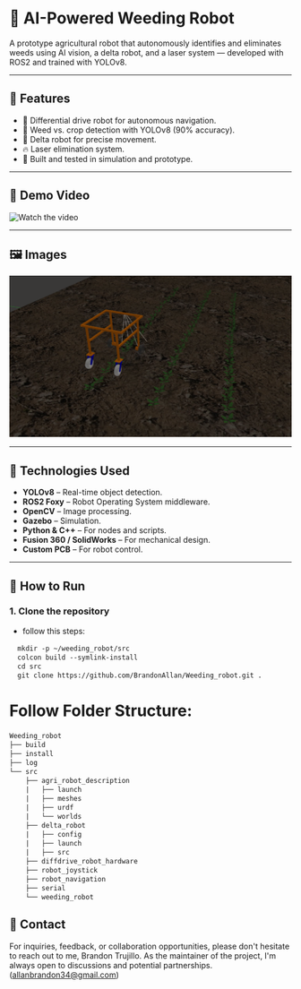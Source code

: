 # 🌱 AI-Powered Weeding Robot

A prototype agricultural robot that autonomously identifies and eliminates weeds using AI vision, a delta robot, and a laser system — developed with ROS2 and trained with YOLOv8.

---

## 🧠 Features

- 🚜 Differential drive robot for autonomous navigation.
- 🌿 Weed vs. crop detection with YOLOv8 (90% accuracy).
- 🤖 Delta robot for precise movement.
- 🔥 Laser elimination system.
- 🧠 Built and tested in simulation and prototype.

---

## 🎥 Demo Video

![Watch the video](https://github.com/BrandonAllan/Weeding_robot.git)

---

## 🖼️ Images

![Nav](documentation/images/Navigation.png) 

 
---

## 🔧 Technologies Used

- **YOLOv8** – Real-time object detection.
- **ROS2 Foxy** – Robot Operating System middleware.
- **OpenCV** – Image processing.
- **Gazebo** – Simulation.
- **Python & C++** – For nodes and scripts.
- **Fusion 360 / SolidWorks** – For mechanical design.
- **Custom PCB** – For robot control.

---

## 🚀 How to Run

### 1. Clone the repository
  - follow this steps:
  ```
    mkdir -p ~/weeding_robot/src
    colcon build --symlink-install
    cd src
    git clone https://github.com/BrandonAllan/Weeding_robot.git .
  ```

# Follow Folder Structure:
```
Weeding_robot
├── build
├── install
├── log
└── src
    ├── agri_robot_description
    |   ├── launch
    |   ├── meshes
    |   ├── urdf
    |   └── worlds
    ├── delta_robot
    |   ├── config
    |   ├── launch
    |   ├── src          
    ├── diffdrive_robot_hardware
    ├── robot_joystick
    ├── robot_navigation
    ├── serial
    └── weeding_robot
```

## 🧠 Contact
For inquiries, feedback, or collaboration opportunities, please don't hesitate to reach out to me, Brandon Trujillo. As the maintainer of the project, I'm always open to discussions and potential partnerships. (allanbrandon34@gmail.com)